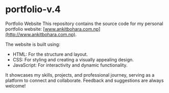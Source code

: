 # portfolio-v.4
Portfolio Website
This repository contains the source code for my personal portfolio website: [www.ankitbohara.com.np](http://www.ankitbohara.com.np).  

The website is built using:  
- HTML: For the structure and layout.  
- CSS: For styling and creating a visually appealing design.  
- JavaScript: For interactivity and dynamic functionality.  

It showcases my skills, projects, and professional journey, serving as a platform to connect and collaborate. Feedback and suggestions are always welcome!
